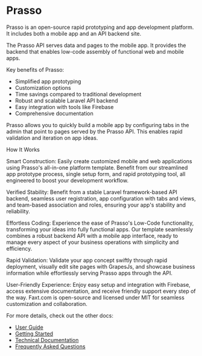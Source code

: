 # Prasso 

Prasso is an open-source rapid prototyping and app development platform. It includes both a mobile app and an API backend site.

The Prasso API serves data and pages to the mobile app. It provides the backend that enables low-code assembly of functional web and mobile apps.

Key benefits of Prasso:

- Simplified app prototyping 
- Customization options
- Time savings compared to traditional development
- Robust and scalable Laravel API backend
- Easy integration with tools like Firebase
- Comprehensive documentation

Prasso allows you to quickly build a mobile app by configuring tabs in the admin that point to pages served by the Prasso API. This enables rapid validation and iteration on app ideas.

How It Works

Smart Construction: Easily create customized mobile and web applications using Prasso's all-in-one platform template. Benefit from our streamlined app prototype process, single setup form, and rapid prototyping tool, all engineered to boost your development workflow.

Verified Stability: Benefit from a stable Laravel framework-based API backend, seamless user registration, app configuration with tabs and views, and team-based association and roles, ensuring your app's stability and reliability.

Effortless Coding: Experience the ease of Prasso's Low-Code functionality, transforming your ideas into fully functional apps. Our template seamlessly combines a robust backend API with a mobile app interface, ready to manage every aspect of your business operations with simplicity and efficiency.

Rapid Validation: Validate your app concept swiftly through rapid deployment, visually edit site pages with GrapesJs, and showcase business information while effortlessly serving Prasso apps through the API.

User-Friendly Experience: Enjoy easy setup and integration with Firebase, access extensive documentation, and receive friendly support every step of the way. Faxt.com is open-source and licensed under MIT for seamless customization and collaboration.

For more details, check out the other docs:

- [User Guide](docs/user-guide.md) 
- [Getting Started](docs/getting-started.md)
- [Technical Documentation](docs/technical.md)
- [Frequently Asked Questions](docs/faq.md)

